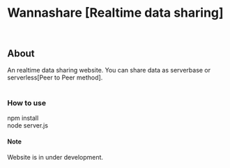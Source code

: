 # Wannashare [Realtime data sharing]<br><br>


## About
An realtime data sharing website.
You can share data as serverbase or serverless[Peer to Peer method].
<br>
<br>

### How to use
npm install <br>
node server.js <br>

#### Note
Website is in under development.

